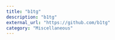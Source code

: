 ```yaml
---
title: "b1tg"
description: "b1tg"
external_url: "https://github.com/b1tg"
category: "Miscellaneous"
---
```

